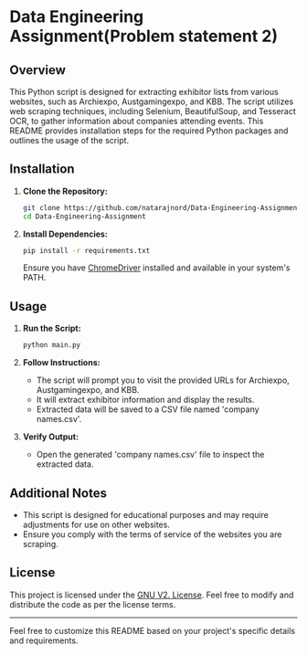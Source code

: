 # Data Engineering Assignment(Problem statement 2)


## Overview

This Python script is designed for extracting exhibitor lists from various websites, such as Archiexpo, Austgamingexpo, and KBB. The script utilizes web scraping techniques, including Selenium, BeautifulSoup, and Tesseract OCR, to gather information about companies attending events. This README provides installation steps for the required Python packages and outlines the usage of the script.

## Installation

1. **Clone the Repository:**
   ```bash
   git clone https://github.com/natarajnord/Data-Engineering-Assignment
   cd Data-Engineering-Assignment
   ```

2. **Install Dependencies:**
   ```bash
   pip install -r requirements.txt
   ```

   Ensure you have [ChromeDriver](https://sites.google.com/chromium.org/driver/) installed and available in your system's PATH.

## Usage

1. **Run the Script:**
   ```bash
   python main.py
   ```

2. **Follow Instructions:**
   - The script will prompt you to visit the provided URLs for Archiexpo, Austgamingexpo, and KBB.
   - It will extract exhibitor information and display the results.
   - Extracted data will be saved to a CSV file named 'company names.csv'.

3. **Verify Output:**
   - Open the generated 'company names.csv' file to inspect the extracted data.

## Additional Notes

- This script is designed for educational purposes and may require adjustments for use on other websites.
- Ensure you comply with the terms of service of the websites you are scraping.

## License

This project is licensed under the [GNU V2. License](LICENSE). Feel free to modify and distribute the code as per the license terms.

---

Feel free to customize this README based on your project's specific details and requirements.
